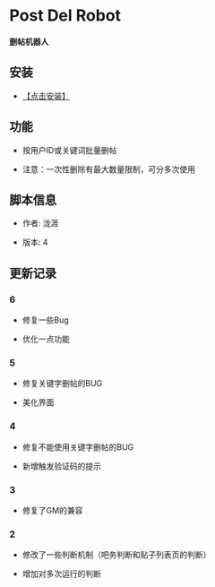 # Post Del Robot

**删帖机器人**

## 安装

* [【点击安装】](https://github.com/FirefoxBar/userscript/raw/master/Post_Del_Robot/PostDelRobot.user.js)

## 功能

* 按用户ID或关键词批量删帖

* 注意：一次性删除有最大数量限制，可分多次使用

## 脚本信息

* 作者: 泷涯

* 版本: 4

## 更新记录

### 6

* 修复一些Bug

* 优化一点功能

### 5

* 修复关键字删帖的BUG

* 美化界面

### 4

* 修复不能使用关键字删帖的BUG

* 新增触发验证码的提示

### 3

* 修复了GM的兼容

### 2

* 修改了一些判断机制（吧务判断和贴子列表页的判断）

* 增加对多次运行的判断
